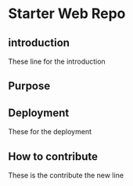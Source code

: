 # Starter Web Repo

## introduction

These line for the introduction

## Purpose

## Deployment

These for the deployment

## How to contribute

These is the contribute the new line